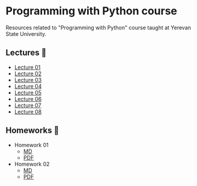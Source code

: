 # Programming with Python course

Resources related to "Programming with Python" course taught at Yerevan State University.

## Lectures 📖

- [Lecture 01](lectures/Lecture01.ipynb)
- [Lecture 02](lectures/Lecture02.ipynb)
- [Lecture 03](lectures/Lecture03.ipynb)
- [Lecture 04](lectures/Lecture04.ipynb)
- [Lecture 05](lectures/Lecture05.ipynb)
- [Lecture 06](lectures/Lecture06.ipynb)
- [Lecture 07](lectures/Lecture07.ipynb)
- [Lecture 08](lectures/Lecture08.ipynb)

## Homeworks 📝

- Homework 01
    - [MD](homeworks/Homework01.md) 
    - [PDF](homeworks/Homework01.pdf)
- Homework 02
    - [MD](homeworks/Homework02.md) 
    - [PDF](homeworks/Homework02.pdf)
